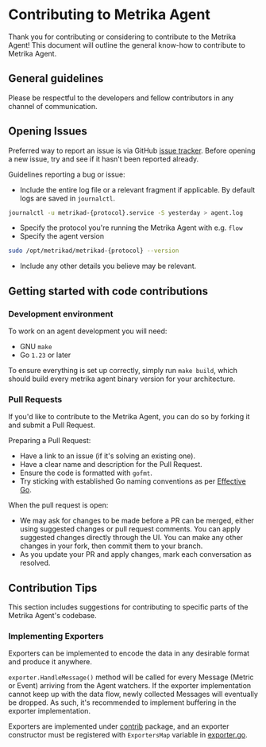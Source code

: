 # Contributing to Metrika Agent

Thank you for contributing or considering to contribute to the Metrika Agent! This document will outline the general know-how to contribute to Metrika Agent.

## General guidelines
Please be respectful to the developers and fellow contributors in any channel of communication.

## Opening Issues
Preferred way to report an issue is via GitHub [issue tracker](https://github.com/Metrika-Inc/agent/issues/). Before opening a new issue, try and see if it hasn't been reported already.

Guidelines reporting a bug or issue:

* Include the entire log file or a relevant fragment if applicable. By default logs are saved in `journalctl`.
```bash
journalctl -u metrikad-{protocol}.service -S yesterday > agent.log
```

* Specify the protocol you're running the Metrika Agent with e.g. `flow`
* Specify the agent version
```bash
sudo /opt/metrikad/metrikad-{protocol} --version
```
* Include any other details you believe may be relevant.

## Getting started with code contributions

### Development environment
To work on an agent development you will need:
* GNU `make`
* Go `1.23` or later

To ensure everything is set up correctly, simply run `make build`, which should build every metrika agent binary version for your architecture.

### Pull Requests
If you'd like to contribute to the Metrika Agent, you can do so by forking it and submit a Pull Request.

Preparing a Pull Request:
* Have a link to an issue (if it's solving an existing one).
* Have a clear name and description for the Pull Request.
* Ensure the code is formatted with `gofmt`.
* Try sticking with established Go naming conventions as per [Effective Go](https://go.dev/doc/effective_go).

When the pull request is open:
* We may ask for changes to be made before a PR can be merged, either using suggested changes or pull request comments. You can apply suggested changes directly through the UI. You can make any other changes in your fork, then commit them to your branch.
* As you update your PR and apply changes, mark each conversation as resolved. 

## Contribution Tips
This section includes suggestions for contributing to specific parts of the Metrika Agent's codebase.

### Implementing Exporters
Exporters can be implemented to encode the data in any desirable format and produce it anywhere.

`exporter.HandleMessage()` method will be called for every Message (Metric or Event) arriving from the Agent watchers. If the exporter implementation cannot keep up with the data flow, newly collected Messages will eventually be dropped. As such, it's recommended to implement buffering in the exporter implementation.

Exporters are implemented under [contrib](internal/pkg/contrib) package, and an exporter constructor must be registered with `ExportersMap` variable in [exporter.go](internal/pkg/contrib/exporter.go).
